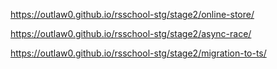 https://outlaw0.github.io/rsschool-stg/stage2/online-store/

https://outlaw0.github.io/rsschool-stg/stage2/async-race/

https://outlaw0.github.io/rsschool-stg/stage2/migration-to-ts/
